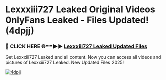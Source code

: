 # Lexxxiii727 Leaked Original Videos 0nlyFans Leaked - Files Updated! (4dpjj)

<h3>🔴 CLICK HERE 🌐==►► <a href="https://tinyurl.com/x26r9saj" rel="nofollow">Lexxxiii727 Leaked Updated Files</a></h3>

Get Lexxxiii727 Leaked and all content. Now you can access all videos and pictures of Lexxxiii727 Leaked. New Updated Files 2025!

[![4dpjj](https://i.imgur.com/LkgZPqh.gif)](https://tinyurl.com/x26r9saj)
